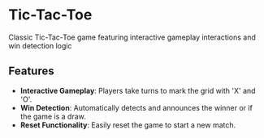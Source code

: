 # Tic-Tac-Toe
Classic Tic-Tac-Toe game featuring  interactive gameplay interactions and win detection logic

## Features
- **Interactive Gameplay**: Players take turns to mark the grid with 'X' and 'O'.
- **Win Detection**: Automatically detects and announces the winner or if the game is a draw.
- **Reset Functionality**: Easily reset the game to start a new match.
